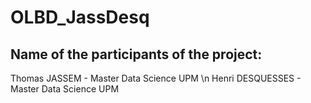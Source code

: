 # OLBD_JassDesq

## Name of the participants of the project:

Thomas JASSEM - Master Data Science UPM \n
Henri DESQUESSES - Master Data Science UPM

